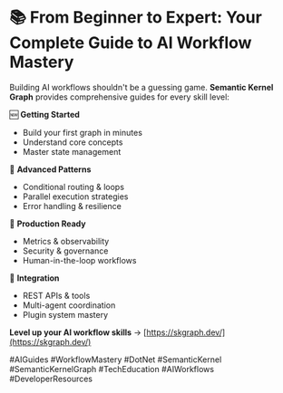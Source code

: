 # 📚 From Beginner to Expert: Your Complete Guide to AI Workflow Mastery

Building AI workflows shouldn't be a guessing game. **Semantic Kernel Graph** provides comprehensive guides for every skill level:

🆕 **Getting Started**
- Build your first graph in minutes
- Understand core concepts
- Master state management

🚀 **Advanced Patterns**
- Conditional routing & loops
- Parallel execution strategies
- Error handling & resilience

🔧 **Production Ready**
- Metrics & observability
- Security & governance
- Human-in-the-loop workflows

🎯 **Integration**
- REST APIs & tools
- Multi-agent coordination
- Plugin system mastery

**Level up your AI workflow skills** → [https://skgraph.dev/](https://skgraph.dev/)

#AIGuides #WorkflowMastery #DotNet #SemanticKernel #SemanticKernelGraph #TechEducation #AIWorkflows #DeveloperResources
